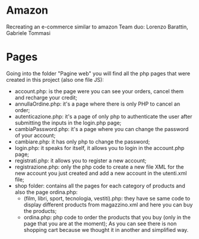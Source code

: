 # Amazon
Recreating an e-commerce similar to amazon
Team duo: Lorenzo Barattin, Gabriele Tommasi

 # Pages
Going into the folder "Pagine web" you will find all the php pages that were created in this project (also one file JS):
- account.php: is the page were you can see your orders, cancel them and recharge your credit;
- annullaOrdine.php: it's a page where there is only PHP to cancel an order;
- autenticazione.php: it's a page of only php to authenticate the user after submitting the inputs in the login.php page;
- cambiaPassword.php: it's a page where you can change the password of your account;
- cambiare.php: it has only php to change the password;
- login.php: it speaks for itself, it allows you to login in the account.php page;
- registrati.php: it allows you to register a new account;
- registrazione.php: only the php code to create a new file XML for the new account you just created and add a new account in the utenti.xml file;
- shop folder: contains all the pages for each category of products and also the page ordina.php:
  - (film, libri, sport, tecnologia, vestiti).php: they have se same code to display different products from magazzino.xml and here you can buy the products;
  - ordina.php: php code to order the products that you buy (only in the page that you are at the moment);
As you can see there is non shopping cart because we thought it in another and simplified way.
